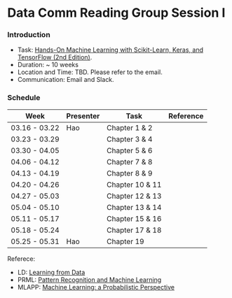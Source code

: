 # Data Comm Reading Group  Session I 

### Introduction
* Task: [Hands-On Machine Learning with Scikit-Learn, Keras, and TensorFlow (2nd Edition)](https://learning.oreilly.com/library/view/hands-on-machine-learning/9781492032632/). 
* Duration: ~ 10 weeks
* Location and Time: TBD. Please refer to the email.  
* Communication: Email and Slack. 

### Schedule
Week | Presenter | Task | Reference 
-----|-----------|------|----------
03.16 - 03.22| Hao | Chapter 1 & 2 | 
03.23 - 03.29|     | Chapter 3 & 4 |
03.30 - 04.05|     | Chapter 5 & 6 | 
04.06 - 04.12|     | Chapter 7 & 8 |
04.13 - 04.19|     | Chapter 8 & 9 |
04.20 - 04.26|     | Chapter 10 & 11|
04.27 - 05.03|     | Chapter 12 & 13|
05.04 - 05.10|     | Chapter 13 & 14|
05.11 - 05.17|     | Chapter 15 & 16|
05.18 - 05.24|     | Chapter 17 & 18|
05.25 - 05.31| Hao | Chapter 19


Referece:

- LD:  [Learning from Data](http://work.caltech.edu/telecourse.html)
- PRML:  [Pattern Recognition and Machine Learning](https://www.microsoft.com/en-us/research/uploads/prod/2006/01/Bishop-Pattern-Recognition-and-Machine-Learning-2006.pdf)			
- MLAPP:  [Machine Learning: a Probabilistic Perspective](https://www.cs.ubc.ca/~murphyk/MLbook/)			
